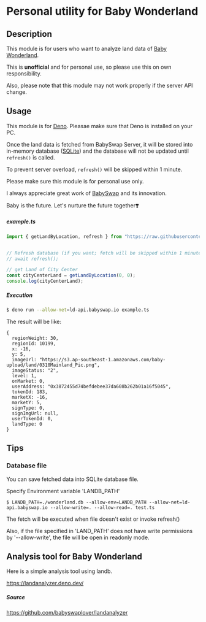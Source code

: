# Personal utility for Baby Wonderland

## Description

This module is for users who want to analyze land data of [Baby Wonderland](https://land.babyswap.finance/land).

This is **unofficial** and for personal use, so please use this on own responsibility.

Also, please note that this module may not work properly if the server API change.

## Usage

This module is for [Deno](https://deno.land/).  Pleasae make sure that Deno is installed on your PC.

Once the land data is fetched from BabySwap Server, it will be stored into in-memory database ([SQLite](https://www.sqlite.org/)) and the database will not be updated until `refresh()` is called.

To prevent server overload, `refresh()` will be skipped within 1 minute.

Please make sure this module is for personal use only.

I always appreciate great work of [BabySwap](https://babyswap.finance/) and its innovation.

Baby is the future.  Let's nurture the future together❣️

##### example.ts

```typescript
import { getLandByLocation, refresh } from "https://raw.githubusercontent.com/babyswaplover/landb/0.2.8/mod.ts";


// Refresh database (if you want; fetch will be skipped within 1 minute from last fetch to prevent server overload)
// await refresh();

// get Land of City Center
const cityCenterLand = getLandByLocation(0, 0);
console.log(cityCenterLand);
```

##### Execution

```bash
$ deno run --allow-net=ld-api.babyswap.io example.ts
```

The result will be like:

```
{
  regionWeight: 30,
  regionId: 10199,
  x: -16,
  y: 5,
  imageUrl: "https://s3.ap-southeast-1.amazonaws.com/baby-upload/land/0310Mainland_Pic.png",
  imageStatus: "2",
  level: 1,
  onMarket: 0,
  userAddress: "0x3872455d74befdebee37da608b262b01a16f5045",
  tokenId: 183,
  marketX: -16,
  marketY: 5,
  signType: 0,
  signImgUrl: null,
  userTokenId: 0,
  landType: 0
}
```

## Tips

### Database file

You can save fetched data into SQLite database file.

Specify Environment variable 'LANDB_PATH'

```
$ LANDB_PATH=./wonderland.db --allow-env=LANDB_PATH --allow-net=ld-api.babyswap.io --allow-write=. --allow-read=. test.ts
```

The fetch will be executed when file doesn't exist or invoke refresh()

Also, if the file specified in 'LAND_PATH' does not have write permissions by '--allow-write', the file will be open in readonly mode.

## Analysis tool for Baby Wonderland

Here is a simple analysis tool using landb.

https://landanalyzer.deno.dev/

##### Source

https://github.com/babyswaplover/landanalyzer
